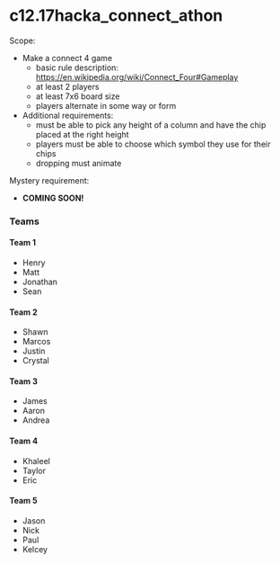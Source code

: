 # c12.17hacka_connect_athon

Scope: 
- Make a connect 4 game
  - basic rule description: https://en.wikipedia.org/wiki/Connect_Four#Gameplay
  - at least 2 players
  - at least 7x6 board size
  - players alternate in some way or form
- Additional requirements:
  - must be able to pick any height of a column and have the chip placed at the right height
  - players must be able to choose which symbol they use for their chips
  - dropping must animate
 
 
Mystery requirement: 
- <b>COMING SOON!</b>

### Teams

#### Team 1
- Henry
- Matt
- Jonathan
- Sean

#### Team 2
- Shawn
- Marcos
- Justin
- Crystal

#### Team 3
- James
- Aaron
- Andrea

#### Team 4
- Khaleel
- Taylor
- Eric

#### Team 5
- Jason
- Nick
- Paul
- Kelcey
